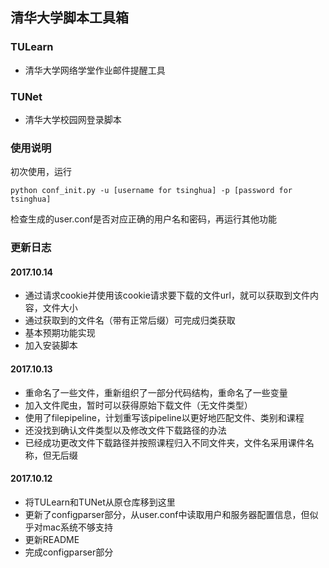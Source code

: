 ## 清华大学脚本工具箱

### TULearn

* 清华大学网络学堂作业邮件提醒工具

### TUNet

* 清华大学校园网登录脚本

### 使用说明
初次使用，运行

```
python conf_init.py -u [username for tsinghua] -p [password for tsinghua]
```

检查生成的user.conf是否对应正确的用户名和密码，再运行其他功能

### 更新日志

#### 2017.10.14

* 通过请求cookie并使用该cookie请求要下载的文件url，就可以获取到文件内容，文件大小
* 通过获取到的文件名（带有正常后缀）可完成归类获取
* 基本预期功能实现
* 加入安装脚本

#### 2017.10.13

* 重命名了一些文件，重新组织了一部分代码结构，重命名了一些变量
* 加入文件爬虫，暂时可以获得原始下载文件（无文件类型）
* 使用了filepipeline，计划重写该pipeline以更好地匹配文件、类别和课程
* 还没找到确认文件类型以及修改文件下载路径的办法
* 已经成功更改文件下载路径并按照课程归入不同文件夹，文件名采用课件名称，但无后缀

#### 2017.10.12

* 将TULearn和TUNet从原仓库移到这里
* 更新了configparser部分，从user.conf中读取用户和服务器配置信息，但似乎对mac系统不够支持
* 更新README
* 完成configparser部分